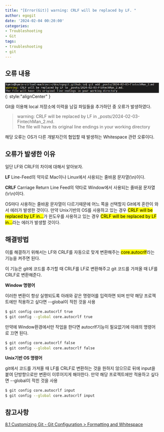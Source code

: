 ```yaml
---
title: "[Error(Git)] warning: CRLF will be replaced by LF. "
author: egogit
date: '2024-02-04 00:20:00'
categories:
- Troubleshooting
- Git
tags:
- troubleshooting
- git
---
```



## 오류 내용

![thumbnail](/assets/img/post/troubleshooting/240203-troubleshooting_1.png){: style:"alignCenter" }

Git을 이용해 local 저장소에 이력을 남길 파일들을 추가하던 중 오류가 발생하였다.

> warning: CRLF will be replaced by LF in _posts/2024-02-03-FintechMan_2.md. \
The file will have its original line endings in your working directory

해당 오류는 OS가 다른 개발자간의 협업할 때 발생하는 Whitespace 관련 오류이다.

## 오류가 발생한 이유

일단 LF와 CRLF의 차이에 대해서 알아보자.

**LF**
Line-Feed의 약자로 Mac이나 Linux에서 사용되는 줄바꿈 문자열(\n)이다.

**CRLF**
Carriage Return Line Feed의 약타로 Window에서 사용되는 줄바꿈 문자열(\r\n)이다.

OS마다 사용하는 줄바꿈 문자열이 다르기때문에 어느 쪽을 선택할지 Git에게 혼란이 와서 에러가 발생한 것이다.
만약 Unix기반의 OS를 사용하고 있는 경우 <mark>CRLF will be replaced by LF in…</mark>가 윈도우를 사용하고 있는 경우 <mark>CRLF will be replaced by LF in…</mark>라는 에러가 발생할 것이다.

## 해결방법

이를 해결하기 위해서는 LF와 CRLF를 자동으로 맞게 변환해주는 <mark>core.autocrlf</mark>라는 기능을 켜주면 된다.

이 기능은 git에 코드를 추가할 때 CRLF를 LF로 변환해주고 git 코드를 가져올 때 LF를 CRLF로 변환해준다.

**Window 명령어**

이러한 변환이 항상 실행되도록 아래와 같은 명령어를 입력하면 되며 만약 해당 프로젝트에만 적용하고 싶다면 --global이 적힌 것을 사용

```bash
$ git config core.autocrlf true
$ git config --global core.autocrlf true
```

만약에 Window환경에서만 작업을 한다면 autocrlf기능이 필요없기에 아래의 명령어로 끄면 된다.
```bash
$ git config core.autocrlf false
$ git config --global core.autocrlf false
```

**Unix기반 OS 명령어**

git에서 코드를 가져올 때 LF를 CRLF로 변환하는 것을 원하지 않으므로 뒤에 input을 붙여 단방향으로만 변환이 이루어지게 해야한다. 만약 해당 프로젝트에만 적용하고 싶다면 --global이 적힌 것을 사용

```bash
$ git config core.autocrlf input
$ git config --global core.autocrlf input
```

## 참고사항
[8.1 Customizing Git - Git Configuration > Formatting and Whitespace](/assets/img/post/troubleshooting/240203-troubleshooting_1.png)